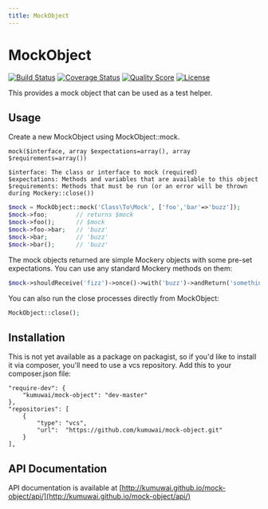 ```yaml
---
title: MockObject
---
```



MockObject
==========
[![Build Status](https://img.shields.io/travis/kumuwai/mock-object/master.svg)](https://travis-ci.org/kumuwai/mock-object)
[![Coverage Status](https://coveralls.io/repos/kumuwai/mock-object/badge.png?branch=master)](https://coveralls.io/r/kumuwai/mock-object)
[![Quality Score](https://img.shields.io/scrutinizer/g/kumuwai/mock-object.svg)](https://scrutinizer-ci.com/g/kumuwai/mock-object)
[![License](https://img.shields.io/badge/license-MIT-blue.svg)](LICENSE.md)


This provides a mock object that can be used as a test helper.


Usage
------

Create a new MockObject using MockObject::mock. 

    mock($interface, array $expectations=array(), array $requirements=array())

    $interface: The class or interface to mock (required)
    $expectations: Methods and variables that are available to this object
    $requirements: Methods that must be run (or an error will be thrown during Mockery::close())

```php
$mock = MockObject::mock('Class\To\Mock', ['foo','bar'=>'buzz']);
$mock->foo;        // returns $mock
$mock->foo();      // $mock
$mock->foo->bar;   // 'buzz'
$mock->bar;        // 'buzz'
$mock->bar();      // 'buzz'
```

The mock objects returned are simple Mockery objects with some pre-set expectations. You can use any standard Mockery methods on them:

```php
$mock->shouldReceive('fizz')->once()->with('buzz')->andReturn('something else');
```

You can also run the close processes directly from MockObject:

```php
MockObject::close();
```


Installation
--------------
This is not yet available as a package on packagist, so if you'd like to install it via composer, you'll need to use a vcs repository. Add this to your composer.json file:

    "require-dev": {
        "kumuwai/mock-object": "dev-master"
    },
    "repositories": [
        {
            "type": "vcs",
            "url":  "https://github.com/kumuwai/mock-object.git"
        }
    ],


API Documentation
-----------------
API documentation is available at [http://kumuwai.github.io/mock-object/api/](http://kumuwai.github.io/mock-object/api/)
